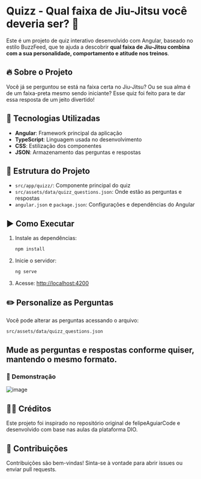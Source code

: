 
# Quizz - Qual faixa de Jiu-Jitsu você deveria ser? 🥋

Este é um projeto de quiz interativo desenvolvido com Angular, baseado no estilo BuzzFeed, que te ajuda a descobrir **qual faixa de Jiu-Jitsu combina com a sua personalidade, comportamento e atitude nos treinos**.

## 🔥 Sobre o Projeto

Você já se perguntou se está na faixa certa no Jiu-Jitsu? Ou se sua alma é de um faixa-preta mesmo sendo iniciante? Esse quiz foi feito para te dar essa resposta de um jeito divertido!

## 🚀 Tecnologias Utilizadas

- **Angular**: Framework principal da aplicação
- **TypeScript**: Linguagem usada no desenvolvimento
- **CSS**: Estilização dos componentes
- **JSON**: Armazenamento das perguntas e respostas

## 📁 Estrutura do Projeto

- `src/app/quizz/`: Componente principal do quiz
- `src/assets/data/quizz_questions.json`: Onde estão as perguntas e respostas
- `angular.json` e `package.json`: Configurações e dependências do Angular

## ▶️ Como Executar

1. Instale as dependências:
   ```bash
   npm install
   ```

2. Inicie o servidor:
   ```bash
   ng serve
   ```

3. Acesse:
   [http://localhost:4200](http://localhost:4200)

## ✏️ Personalize as Perguntas

Você pode alterar as perguntas acessando o arquivo:
```bash
src/assets/data/quizz_questions.json
```

## Mude as perguntas e respostas conforme quiser, mantendo o mesmo formato.

### 📸 Demonstração
![image](https://github.com/user-attachments/assets/e587be21-cb35-4a86-8cd2-3772aa947685)


## 👨‍🏫 Créditos
Este projeto foi inspirado no repositório original de felipeAguiarCode e desenvolvido com base nas aulas da plataforma DIO.

## 🤝 Contribuições

Contribuições são bem-vindas! Sinta-se à vontade para abrir issues ou enviar pull requests.


